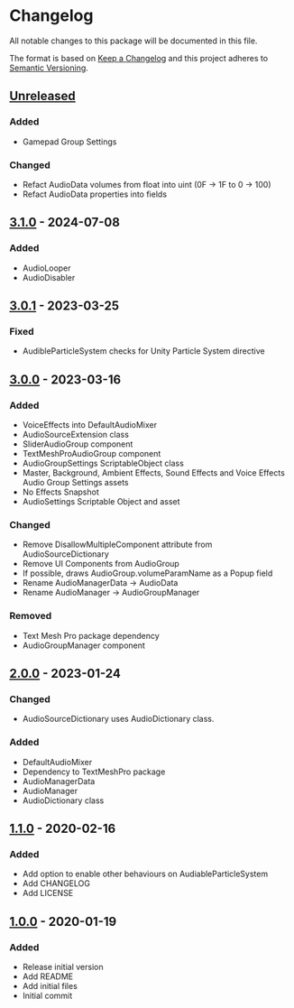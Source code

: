 # Changelog
All notable changes to this package will be documented in this file.

The format is based on [Keep a Changelog](http://keepachangelog.com/en/1.0.0/)
and this project adheres to [Semantic Versioning](http://semver.org/spec/v2.0.0.html).

## [Unreleased]
### Added
- Gamepad Group Settings

### Changed
- Refact AudioData volumes from float into uint (0F -> 1F to 0 -> 100)
- Refact AudioData properties into fields

## [3.1.0] - 2024-07-08
### Added
- AudioLooper
- AudioDisabler

## [3.0.1] - 2023-03-25

### Fixed
- AudibleParticleSystem checks for Unity Particle System directive

## [3.0.0] - 2023-03-16

### Added
- VoiceEffects into DefaultAudioMixer
- AudioSourceExtension class
- SliderAudioGroup component
- TextMeshProAudioGroup component
- AudioGroupSettings ScriptableObject class
- Master, Background, Ambient Effects, Sound Effects and Voice Effects Audio Group Settings assets
- No Effects Snapshot
- AudioSettings Scriptable Object and asset

### Changed
- Remove DisallowMultipleComponent attribute from AudioSourceDictionary
- Remove UI Components from AudioGroup
- If possible, draws AudioGroup.volumeParamName as a Popup field
- Rename AudioManagerData -> AudioData
- Rename AudioManager -> AudioGroupManager

### Removed
- Text Mesh Pro package dependency
- AudioGroupManager component

## [2.0.0] - 2023-01-24

### Changed
- AudioSourceDictionary uses AudioDictionary class.

### Added
- DefaultAudioMixer
- Dependency to TextMeshPro package
- AudioManagerData
- AudioManager
- AudioDictionary class

## [1.1.0] - 2020-02-16
### Added
- Add option to enable other behaviours on AudiableParticleSystem
- Add CHANGELOG
- Add LICENSE

## [1.0.0] - 2020-01-19
### Added
- Release initial version
- Add README
- Add initial files
- Initial commit

[Unreleased]: https://github.com/HyagoOliveira/Audio/compare/3.1.0...main
[3.1.0]: https://github.com/HyagoOliveira/Audio/tree/3.1.0/
[3.0.1]: https://github.com/HyagoOliveira/Audio/tree/3.0.1/
[3.0.0]: https://github.com/HyagoOliveira/Audio/tree/3.0.0/
[2.0.0]: https://github.com/HyagoOliveira/Audio/tree/2.0.0/
[1.1.0]: https://github.com/HyagoOliveira/Audio/tree/1.1.0/
[1.0.0]: https://github.com/HyagoOliveira/Audio/tree/1.0.0/